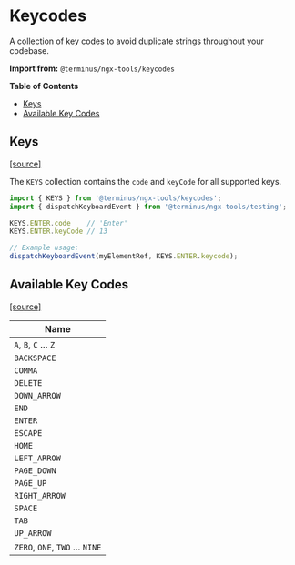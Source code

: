 <h1>Keycodes</h1>

A collection of key codes to avoid duplicate strings throughout your codebase.

**Import from:** `@terminus/ngx-tools/keycodes`


<!-- START doctoc generated TOC please keep comment here to allow auto update -->
<!-- DON'T EDIT THIS SECTION, INSTEAD RE-RUN doctoc TO UPDATE -->
**Table of Contents**

- [Keys](#keys)
- [Available Key Codes](#available-key-codes)

<!-- END doctoc generated TOC please keep comment here to allow auto update -->

## Keys

[[source]](src/keycodes.const.ts)

The `KEYS` collection contains the `code` and `keyCode` for all supported keys.

```typescript
import { KEYS } from '@terminus/ngx-tools/keycodes';
import { dispatchKeyboardEvent } from '@terminus/ngx-tools/testing';

KEYS.ENTER.code    // 'Enter'
KEYS.ENTER.keyCode // 13

// Example usage:
dispatchKeyboardEvent(myElementRef, KEYS.ENTER.keycode);
```


## Available Key Codes

[[source]](src/keycodes.const.ts)

| Name                            |
|---------------------------------|
| `A`, `B`, `C` ... `Z`           |
| `BACKSPACE`                     |
| `COMMA`                         |
| `DELETE`                        |
| `DOWN_ARROW`                    |
| `END`                           |
| `ENTER`                         |
| `ESCAPE`                        |
| `HOME`                          |
| `LEFT_ARROW`                    |
| `PAGE_DOWN`                     |
| `PAGE_UP`                       |
| `RIGHT_ARROW`                   |
| `SPACE`                         |
| `TAB`                           |
| `UP_ARROW`                      |
| `ZERO`, `ONE`, `TWO` ... `NINE` |
